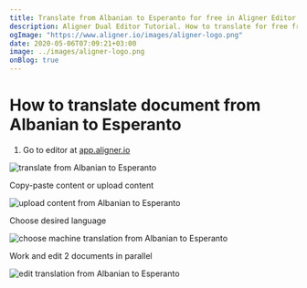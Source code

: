 ```yaml
---
title: Translate from Albanian to Esperanto for free in Aligner Editor
description: Aligner Dual Editor Tutorial. How to translate for free from Albanian to Esperanto. Aligner is multilingual document management platform. 
ogImage: "https://www.aligner.io/images/aligner-logo.png"
date: 2020-05-06T07:09:21+03:00
image: ../images/aligner-logo.png
onBlog: true
---
```


# How to translate document from Albanian to Esperanto

1. Go to editor at [app.aligner.io](https://app.aligner.io "Aligner App web page")

![translate from Albanian to Esperanto](../aligner-blank-editor.png "translate from Albanian to Esperanto")

Copy-paste content or upload content

![upload content from Albanian to Esperanto](../aligner-uploaded-document.png "upload content from Albanian to Esperanto")

Choose desired language

![choose machine translation from Albanian to Esperanto](../aligner-language-dropdown.png "choose machine translation from Albanian to Esperanto")

Work and edit 2 documents in parallel

![edit translation from Albanian to Esperanto](../aligner-double-sitded-editor.png "edit translation from Albanian to Esperanto")

